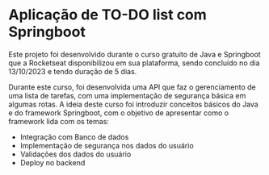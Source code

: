# Aplicação de TO-DO list com Springboot

Este projeto foi desenvolvido durante o curso gratuito de Java e Springboot que a Rocketseat disponibilizou em sua plataforma, sendo concluído no dia 13/10/2023 e tendo duração de 5 dias.

Durante este curso, foi desenvolvida uma API que faz o gerenciamento de uma lista de tarefas, com uma implementação de segurança básica em algumas rotas. A ideia deste curso foi introduzir conceitos básicos do Java e do framework Springboot, com o objetivo de apresentar como o framework lida com os temas:
- Integração com Banco de dados
- Implementação de segurança nos dados do usuário
- Validações dos dados do usuário
- Deploy no backend


